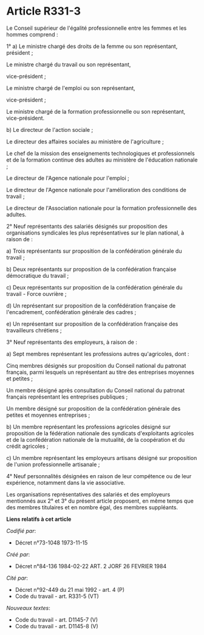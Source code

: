 # Article R331-3

Le Conseil supérieur de l'égalité professionnelle entre les femmes et les hommes comprend :

1° a) Le ministre chargé des droits de la femme ou son représentant, président ;

Le ministre chargé du travail ou son représentant,

vice-président ;

Le ministre chargé de l'emploi ou son représentant,

vice-président ;

Le ministre chargé de la formation professionnelle ou son représentant, vice-président.

b) Le directeur de l'action sociale ;

Le directeur des affaires sociales au ministère de l'agriculture ;

Le chef de la mission des enseignements technologiques et professionnels et de la formation continue des adultes au ministère
de l'éducation nationale ;

Le directeur de l'Agence nationale pour l'emploi ;

Le directeur de l'Agence nationale pour l'amélioration des conditions de travail ;

Le directeur de l'Association nationale pour la formation professionnelle des adultes.

2° Neuf représentants des salariés désignés sur proposition des organisations syndicales les plus représentatives sur le plan
national, à raison de :

a) Trois représentants sur proposition de la confédération générale du travail ;

b) Deux représentants sur proposition de la confédération française démocratique du travail ;

c) Deux représentants sur proposition de la confédération générale du travail - Force ouvrière ;

d) Un représentant sur proposition de la confédération française de l'encadrement, confédération générale des cadres ;

e) Un représentant sur proposition de la confédération française des travailleurs chrétiens ;

3° Neuf représentants des employeurs, à raison de :

a) Sept membres représentant les professions autres qu'agricoles, dont :

Cinq membres désignés sur proposition du Conseil national du patronat français, parmi lesquels un représentant au titre des
entreprises moyennes et petites ;

Un membre désigné après consultation du Conseil national du patronat français représentant les entreprises publiques ;

Un membre désigné sur proposition de la confédération générale des petites et moyennes entreprises ;

b) Un membre représentant les professions agricoles désigné sur proposition de la fédération nationale des syndicats
d'exploitants agricoles et de la confédération nationale de la mutualité, de la coopération et du crédit agricoles ;

c) Un membre représentant les employeurs artisans désigné sur proposition de l'union professionnelle artisanale ;

4° Neuf personnalités désignées en raison de leur compétence ou de leur expérience, notamment dans la vie associative.

Les organisations représentatives des salariés et des employeurs mentionnés aux 2° et 3° du présent article proposent, en
même temps que des membres titulaires et en nombre égal, des membres suppléants.

**Liens relatifs à cet article**

_Codifié par_:

  - Décret n°73-1048 1973-11-15

_Créé par_:

  - Décret n°84-136 1984-02-22 ART. 2 JORF 26 FEVRIER 1984

_Cité par_:

  - Décret n°92-449 du 21 mai 1992 - art. 4 (P)
  - Code du travail - art. R331-5 (VT)

_Nouveaux textes_:

  - Code du travail - art. D1145-7 (V)
  - Code du travail - art. D1145-8 (V)

